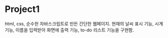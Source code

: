 # Project1
html, css, 순수한 자바스크립트로 만든 간단한 웹페이지.
현재의 날씨 표시 기능, 시계 기능, 이름을 입력받아 화면에 출력 기능, to-do 리스트 기능을 구현함.

